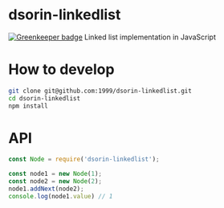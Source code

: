 # dsorin-linkedlist

[![Greenkeeper badge](https://badges.greenkeeper.io/1999/dsorin-linkedlist.svg)](https://greenkeeper.io/)
Linked list implementation in JavaScript

# How to develop
```bash
git clone git@github.com:1999/dsorin-linkedlist.git
cd dsorin-linkedlist
npm install
```

# API
```javascript
const Node = require('dsorin-linkedlist');

const node1 = new Node(1);
const node2 = new Node(2);
node1.addNext(node2);
console.log(node1.value) // 1
```
